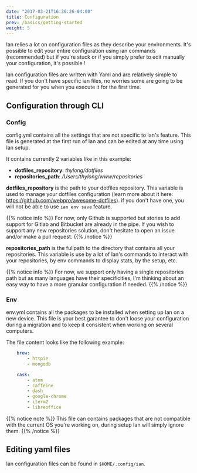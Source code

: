 ```yaml
---
date: "2017-03-21T16:36:26-04:00"
title: Configuration
prev: /basics/getting-started
weight: 5
---
```


Ian relies a lot on configuration files as they describe your environments.
It's possible to edit your entire configuration using ian commands (recommended) but if you're stuck
or if you simply prefer to edit manually your configuration, it's possible !

Ian configuration files are written with Yaml and are relatively simple to read.
If you don't have specific ian files, no worries some are going to be generated
for you when you execute it for the first time.


## Configuration through CLI

### Config

config.yml contains all the settings that are not specific to Ian's feature.
This file is generated at the first run of Ian and can be edited at any time using Ian setup.

It contains currently 2 variables like in this example:

- **dotfiles_repository**: *thylong/dotfiles*
- **repositories_path**: */Users/thylong/www/repositories*

**dotfiles_repository** is the path to your dotfiles repository.
This variable is used to manage your dotfiles configuration (learn more about it here: https://github.com/webpro/awesome-dotfiles).
if you don't have one, you will not be able to use `ian env save` feature.

{{% notice info %}}
For now, only Github is supported but stories to add support for Gitlab and Bitbucket are already in the pipe.
If you wish to support any new repositories solution, don't hesitate to open an issue and/or make a pull request.
{{% /notice %}}

**repositories_path** is the fullpath to the directory that contains all your repositories.
This variable is use by a lot of Ian's commands to interact with your repositories,
by env commands to display stats, by the setup, etc.

{{% notice info %}}
For now, we support only having a single repositories path but as many languages have their specificities, I'm thinking about an easy way to have a more granular configuration if needed.
{{% /notice %}}

### Env

env.yml contains all the packages to be installed when setting up Ian on a new device.
This file is your best garantee to don't loose your configuration during a migration and
to keep it consistent when working on several computers.

The file content looks like the following example:
```yaml
    brew:
        - httpie
        - mongodb

    cask:
        - atom
        - caffeine
        - dash
        - google-chrome
        - iterm2
        - libreoffice
```

{{% notice note %}}
This file can contains packages that are not compatible with the current OS
you're working on, during setup Ian will simply ignore them.
{{% /notice %}}

## Editing yaml files

Ian configuration files can be found in `$HOME/.config/ian`.
